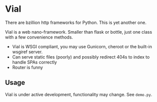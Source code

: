 Vial
====

There are bzillion http frameworks for Python. This is yet another one.

Vial is a web nano-framework. Smaller than flask or bottle,
just one class with a few convenience methods.

 - Vial is WSGI compliant, you may use Gunicorn, cheroot or the built-in wsgiref server.
 - Can serve static files (poorly) and possibly redirect 404s to index to handle SPAs correctly
 - Router is funny

Usage
-----

Vial is under active development, functionality may change. See `demo.py`.
